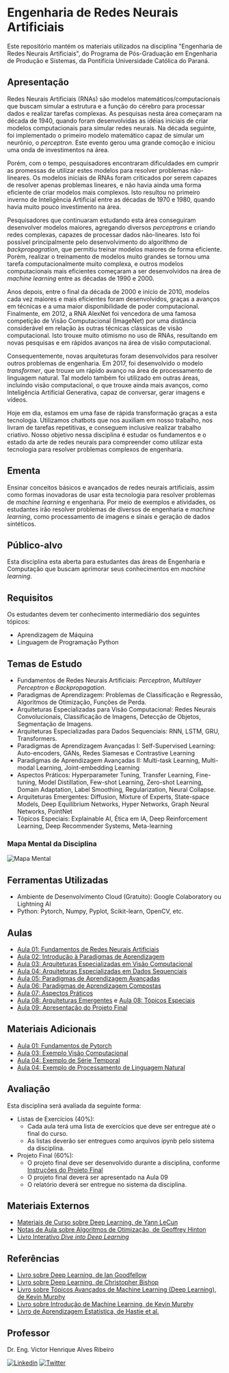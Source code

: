 # Engenharia de Redes Neurais Artificiais

Este repositório mantém os materiais utilizados na disciplina "Engenharia de Redes Neurais Artificiais", do Programa de Pós-Graduação em Engenharia de Produção e Sistemas, da Pontifícia Universidade Católica do Paraná.

## Apresentação

Redes Neurais Artificiais (RNAs) são modelos matemáticos/computacionais que buscam simular a estrutura e a função do cérebro para processar dados e realizar tarefas complexas.
As pesquisas nesta área começaram na década de 1940, quando foram desenvolvidas as idéias iniciais de criar modelos computacionais para simular redes neurais.
Na década seguinte, foi implementado o primeiro modelo matemático capaz de simular um neurônio, o _perceptron_.
Este evento gerou uma grande comoção e iniciou uma onda de investimentos na área.

Porém, com o tempo, pesquisadores encontraram dificuldades em cumprir as promessas de utilizar estes modelos para resolver problemas não-lineares.
Os modelos iniciais de RNAs foram criticados por serem capazes de resolver apenas problemas lineares, e não havia ainda uma forma eficiente de criar modelos mais complexos.
Isto resultou no primeiro inverno de Inteligência Artificial entre as décadas de 1970 e 1980, quando havia muito pouco investimento na área.

Pesquisadores que continuaram estudando esta área conseguiram desenvolver modelos maiores, agregando diversos _perceptrons_ e criando redes complexas, capazes de processar dados não-lineares.
Isto foi possível principalmente pelo desenvolvimento do algorithmo de _backpropagration_, que permitiu treinar modelos maiores de forma eficiente.
Porém, realizar o treinamento de modelos muito grandes se tornou uma tarefa computacionalmente muito complexa, e outros modelos computacionais mais eficientes começaram a ser desenvolvidos na área de _machine learning_ entre as décadas de 1990 e 2000.

Anos depois, entre o final da década de 2000 e início de 2010, modelos cada vez maiores e mais eficientes foram desenvolvidos, graças a avanços em técnicas e a uma maior disponibilidade de poder computacional.
Finalmente, em 2012, a RNA AlexNet foi vencedora de uma famosa competição de Visão Computacional (ImageNet) por uma distância considerável em relação às outras técnicas clássicas de visão computacional.
Isto trouxe muito otimismo no uso de RNAs, resultando em novas pesquisas e em rápidos avanços na área de visão computacional.

Consequentemente, novas arquiteturas foram desenvolvidos para resolver outros problemas de engenharia.
Em 2017, foi desenvolvido o modelo _transformer_, que trouxe um rápido avanço na área de processamento de linguagem natural.
Tal modelo também foi utilizado em outras áreas, incluindo visão computacional, o que trouxe ainda mais avanços, como Inteligência Artificial Generativa, capaz de conversar, gerar imagens e vídeos.

Hoje em dia, estamos em uma fase de rápida transformação graças a esta tecnologia.
Utilizamos chatbots que nos auxiliam em nosso trabalho, nos livram de tarefas repetitivas, e conseguem inclusive realizar trabalho criativo.
Nosso objetivo nessa disciplina é estudar os fundamentos e o estado da arte de redes neurais para compreender como utilizar esta tecnologia para resolver problemas complexos de engenharia.

## Ementa

Ensinar conceitos básicos e avançados de redes neurais artificiais, assim como formas inovadoras de usar esta tecnologia para resolver problemas de _machine learning_ e engenharia.
Por meio de exemplos e atividades, os estudantes irão resolver problemas de diversos de engenharia e _machine learning_, como processamento de imagens e sinais e geração de dados sintéticos.

## Público-alvo

Esta disciplina esta aberta para estudantes das áreas de Engenharia e Computação que buscam aprimorar seus conhecimentos em _machine learning_.

## Requisitos

Os estudantes devem ter conhecimento intermediário dos seguintes tópicos:

- Aprendizagem de Máquina
- Linguagem de Programação Python

## Temas de Estudo

- Fundamentos de Redes Neurais Artificiais: _Perceptron_, _Multilayer Perceptron_ e _Backpropagation_.
- Paradigmas de Aprendizagem: Problemas de Classificação e Regressão, Algoritmos de Otimização, Funções de Perda. 
- Arquiteturas Especializadas para Visão Computacional: Redes Neurais Convolucionais, Classificação de Imagens, Detecção de Objetos, Segmentação de Imagens.
- Arquiteturas Especializadas para Dados Sequenciais: RNN, LSTM, GRU, Transformers.
- Paradigmas de Aprendizagem Avançadas I: Self-Supervised Learning: Auto-encoders, GANs, Redes Siamesas e Contrastive Learning
- Paradigmas de Aprendizagem Avançadas II: Multi-task Learning, Multi-modal Learning, Joint-embedding Learning
- Aspectos Práticos: Hyperparameter Tuning, Transfer Learning, Fine-tuning, Model Distillation, Few-shot Learning, Zero-shot Learning, Domain Adaptation, Label Smoothing, Regularization, Neural Collapse.
- Arquiteturas Emergentes: Diffusion, Mixture of Experts, State-space Models, Deep Equilibrium Networks, Hyper Networks, Graph Neural Networks, PointNet
- Tópicos Especiais: Explainable AI, Ética em IA, Deep Reinforcement Learning, Deep Recommender Systems, Meta-learning

### Mapa Mental da Disciplina

![Mapa Mental](https://raw.githubusercontent.com/vhrique/anne2024/main/figures/mapa_mental.drawio.svg)

## Ferramentas Utilizadas

- Ambiente de Desenvolvimento Cloud (Gratuito): Google Colaboratory ou Lightning AI
- Python: Pytorch, Numpy, Pyplot, Scikit-learn, OpenCV, etc.

## Aulas

- [Aula 01: Fundamentos de Redes Neurais Artificiais](01_Fundamentos_de_Redes_Neurais_Artificiais.ipynb)
- [Aula 02: Introdução à Paradigmas de Aprendizagem](02_Paradigmas_Aprendizagem.ipynb)
- [Aula 03: Arquiteturas Especializadas em Visão Computacional](03_CNN.ipynb)
- [Aula 04: Arquiteturas Especializadas em Dados Sequenciais](04_RNN_Transformers.ipynb)
- [Aula 05: Paradigmas de Aprendizagem Avançadas](05_Paradigmas_Avancados.ipynb)
- [Aula 06: Paradigmas de Aprendizagem Compostas](06_Paradigmas_Compostos.ipynb)
- [Aula 07: Aspectos Práticos](07_Aspectos_Praticos.ipynb)
- [Aula 08: Arquiteturas Emergentes](08a_Arquiteturas_Emergentes.ipynb) e [Aula 08: Tópicos Especiais](08b_Topicos_Especiais.ipynb)
- [Aula 09: Apresentação do Projeto Final](09_Intrucoes_para_Projeto_Final.md)

## Materiais Adicionais

- [Aula 01: Fundamentos de Pytorch](01a_Fundamentos_de_Pytorch.ipynb)
- [Aula 03: Exemplo Visão Computacional](03a_Exemplo_Visao_Computacional.ipynb)
- [Aula 04: Exemplo de Série Temporal](04a_Exemplo_Serie_Temporal.ipynb)
- [Aula 04: Exemplo de Processamento de Linguagem Natural](04b_Exemplo_PLN.ipynb)

## Avaliação

Esta disciplina será avaliada da seguinte forma:

- Listas de Exercícios (40%):
  - Cada aula terá uma lista de exercícios que deve ser entregue até o final do curso.
  - As listas deverão ser entregues como arquivos ipynb pelo sistema da disciplina.
- Projeto Final (60%):
  - O projeto final deve ser desenvolvido durante a disciplina, conforme [Instruções do Projeto Final](09_Intrucoes_para_Projeto_Final.md)
  - O projeto final deverá ser apresentado na Aula 09
  - O relatório deverá ser entregue no sistema da disciplina.

## Materiais Externos

- [Materiais de Curso sobre Deep Learning, de Yann LeCun](https://atcold.github.io/NYU-DLSP21/)
- [Notas de Aula sobre Algoritmos de Otimização, de Geoffrey Hinton](https://www.cs.toronto.edu/~tijmen/csc321/slides/lecture_slides_lec6.pdf)
- [Livro Interativo _Dive into Deep Learning_](https://pt.d2l.ai/index.html)

## Referências

- [Livro sobre Deep Learning, de Ian Goodfellow](https://www.deeplearningbook.org/)
- [Livro sobre Deep Learning, de Christopher Bishop](https://www.bishopbook.com/)
- [Livro sobre Tópicos Avançados de Machine Learning (Deep Learning), de Kevin Murphy](https://probml.github.io/pml-book/book2.html)
- [Livro sobre Introdução de Machine Learning, de Kevin Murphy](https://probml.github.io/pml-book/book1.html)
- [Livro de Aprendizagem Estatística, de Hastie et al.](https://hastie.su.domains/Papers/ESLII.pdf)

## Professor

Dr. Eng. Victor Henrique Alves Ribeiro

[![Linkedin](https://skillicons.dev/icons?i=linkedin)](https://www.linkedin.com/in/vhrique/) [![Twitter](https://skillicons.dev/icons?i=twitter)](https://x.com/vhrique)
